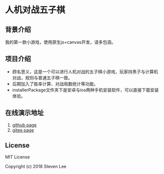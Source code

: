 # 人机对战五子棋
## 背景介绍
我的第一款小游戏，使用原生js+canvas开发，请多包涵。

## 项目介绍
- 顾名思义，这是一个可以进行人机对战的五子棋小游戏，玩家持黑子与计算机对战，规则与普通五子棋一致。
- 后期加入了胜率计算、对战局数统计等功能。
- installerPackage文件夹下是安卓与ios两种手机安装软件，可以直接下载安装体验。

## 在线演示地址
1. [github page](https://momodiy.github.io/demo/gobang/)
2. [gitee page](https://geeksteven.gitee.io/momodiy.github.io/demo/gobang/)

## License

MIT License

Copyright (c) 2018 Steven Lee

